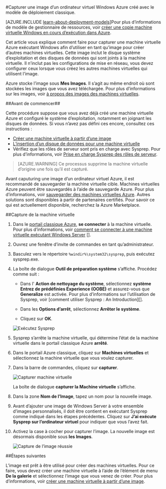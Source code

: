 <properties
    pageTitle="Capturer une image d’une machine virtuelle Windows Azure | Microsoft Azure"
    description="Capturer une image d’un ordinateur virtuel Windows Azure créé avec le modèle de déploiement classique."
    services="virtual-machines-windows"
    documentationCenter=""
    authors="cynthn"
    manager="timlt"
    editor="tysonn"
    tags="azure-service-management"/>

<tags
    ms.service="virtual-machines-windows"
    ms.workload="infrastructure-services"
    ms.tgt_pltfrm="vm-windows"
    ms.devlang="na"
    ms.topic="article"
    ms.date="09/27/2016"
    ms.author="cynthn"/>

#<a name="capture-an-image-of-an-azure-windows-virtual-machine-created-with-the-classic-deployment-model"></a>Capturer une image d’un ordinateur virtuel Windows Azure créé avec le modèle de déploiement classique.

[AZURE.INCLUDE [learn-about-deployment-models](../../includes/learn-about-deployment-models-classic-include.md)]Pour plus d’informations de modèle de gestionnaire de ressources, voir [créer une copie machine virtuelle Windows en cours d’exécution dans Azure](virtual-machines-windows-vhd-copy.md).


Cet article vous explique comment faire pour capturer une machine virtuelle Azure exécutant Windows afin d’utiliser en tant qu’image pour créer d’autres machines virtuelles. Cette image inclut le disque système d’exploitation et des disques de données qui sont joints à la machine virtuelle. Il n’inclut pas les configurations de mise en réseau, vous devez configurer ceux lorsque vous créez les autres machines virtuelles qui utilisent l’image.

Azure stocke l’image sous **Mes Images**. Il s’agit au même endroit où sont stockées les images que vous avez téléchargée. Pour plus d’informations sur les images, voir [à propos des images des machines virtuelles](virtual-machines-linux-classic-about-images.md).

##<a name="before-you-begin"></a>Avant de commencer##

Cette procédure suppose que vous avez déjà créé une machine virtuelle Azure et configuré le système d’exploitation, notamment en joignant les disques de données. Si vous n’avez pas défini ces encore, consultez ces instructions :

- [Créer une machine virtuelle à partir d’une image](virtual-machines-windows-classic-createportal.md)
- [L’insertion d’un disque de données pour une machine virtuelle](virtual-machines-windows-classic-attach-disk.md)
- Vérifiez que les rôles de serveur sont pris en charge avec Sysprep. Pour plus d’informations, voir [Prise en charge Sysprep des rôles de serveur](https://msdn.microsoft.com/windows/hardware/commercialize/manufacture/desktop/sysprep-support-for-server-roles).

> [AZURE.WARNING] Ce processus supprime la machine virtuelle d’origine une fois qu’il est capturé. 

Avant caputuring une image d’un ordinateur virtuel Azure, il est recommandé de sauvegarder la machine virtuelle cible. Machines virtuelles Azure peuvent être sauvegardés à l’aide de sauvegarde Azure. Pour plus d’informations, voir [sauvegarder des machines virtuelles Azure](../backup/backup-azure-vms.md). Autres solutions sont disponibles à partir de partenaires certifiés. Pour savoir ce qui est actuellement disponible, recherchez la Azure Marketplace.


##<a name="capture-the-virtual-machine"></a>Capture de la machine virtuelle

1. Dans le [portail classique Azure](http://manage.windowsazure.com), **se connecter** à la machine virtuelle. Pour plus d’informations, voir [comment se connecter à une machine virtuelle exécutant Windows Server] [].

2.  Ouvrez une fenêtre d’invite de commandes en tant qu’administrateur.

3.  Basculez vers le répertoire `%windir%\system32\sysprep`, puis exécutez sysprep.exe.

4.  La boîte de dialogue **Outil de préparation système** s’affiche. Procédez comme suit :

    - Dans l' **Action de nettoyage du système**, sélectionnez **système Entrez de prédéfinies Experience (OOBE)** et assurez-vous que **Generalize** est activée. Pour plus d’informations sur l’utilisation de Sysprep, voir [comment utiliser Sysprep : An Introduction][].

    - Dans les **Options d’arrêt**, sélectionnez **Arrêter le système**.

    - Cliquez sur **OK**.

    ![Exécutez Sysprep](./media/virtual-machines-windows-classic-capture-image/SysprepGeneral.png)

7.  Sysprep s’arrête la machine virtuelle, qui détermine l’état de la machine virtuelle dans le portail classique Azure **arrêté**.

8.  Dans le portail Azure classique, cliquez sur **Machines virtuelles** et sélectionnez la machine virtuelle que vous voulez capturer.

9.  Dans la barre de commandes, cliquez sur **capturer**.

    ![Capturer machine virtuelle](./media/virtual-machines-windows-classic-capture-image/CaptureVM.png)

    La boîte de dialogue **capturer la Machine virtuelle** s’affiche.

10. Dans la zone **Nom de l’Image**, tapez un nom pour la nouvelle image.

11. Avant d’ajouter une image de Windows Server à votre ensemble d’images personnalisés, il doit être contient en exécutant Sysprep comme indiqué dans les étapes précédentes. Cliquez sur **J’ai exécute Sysprep sur l’ordinateur virtuel** pour indiquer que vous l’avez fait.

12. Activez la case à cocher pour capturer l’image. La nouvelle image est désormais disponible sous **les Images**.

    ![Capture de l’image réussie](./media/virtual-machines-windows-classic-capture-image/VMCapturedImageAvailable.png)

##<a name="next-steps"></a>Étapes suivantes

L’image est prêt à être utilisé pour créer des machines virtuelles. Pour ce faire, vous devez créer une machine virtuelle à l’aide de l’élément de menu **De la galerie** et sélectionnez l’image que vous venez de créer. Pour plus d’informations, voir [créer une machine virtuelle à partir d’une image](virtual-machines-windows-classic-createportal.md).



[Comment se connecter à une machine virtuelle exécutant Windows Server]: virtual-machines-windows-classic-connect-logon.md
[Comment utiliser Sysprep : Introduction]: http://technet.microsoft.com/library/bb457073.aspx
[Run Sysprep.exe]: ./media/virtual-machines-capture-image-windows-server/SysprepCommand.png
[Enter Sysprep.exe options]: ./media/virtual-machines-windows-classic-capture-image/SysprepGeneral.png
[The virtual machine is stopped]: ./media/virtual-machines-capture-image-windows-server/SysprepStopped.png
[Capture an image of the virtual machine]: ./media/virtual-machines-windows-classic-capture-image/CaptureVM.png
[Enter the image name]: ./media/virtual-machines-capture-image-windows-server/Capture.png
[Image capture successful]: ./media/virtual-machines-capture-image-windows-server/CaptureSuccess.png
[Use the captured image]: ./media/virtual-machines-capture-image-windows-server/MyImagesWindows.png
